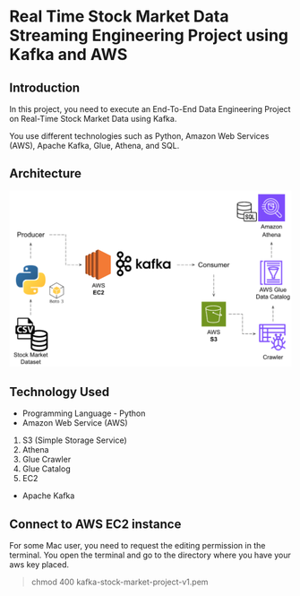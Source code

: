 # Real Time Stock Market Data Streaming Engineering Project using Kafka and AWS

## Introduction 
In this project, you need to execute an End-To-End Data Engineering Project on Real-Time Stock Market Data using Kafka.

You use different technologies such as Python, Amazon Web Services (AWS), Apache Kafka, Glue, Athena, and SQL.

## Architecture 
<img src="Data_Streaming_Architecture.jpg">

## Technology Used
- Programming Language - Python
- Amazon Web Service (AWS)
1. S3 (Simple Storage Service)
2. Athena
3. Glue Crawler
4. Glue Catalog
5. EC2
- Apache Kafka

## Connect to AWS EC2 instance
For some Mac user, you need to request the editing permission in the terminal. You open the terminal and go to the directory where you have your aws key placed.
> chmod 400 kafka-stock-market-project-v1.pem
